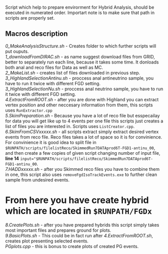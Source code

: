 Script which help to prepare envirorment for Hybrid Analysis, should be executed in numerated order.
Importart note is to make sure that path in scripts are properly set.

## Macros description
*0_MakeAnalysisStructure.sh* - Creates folder to which further scripts will put ouputs. </br>
*1_downloadFromDIRAC.sh* - as name suggest download files from GRID, better to separately run each line, because it takes some time. It donloads both anal and reco files for Data as well as MC. </br>
*2_MakeList.sh* - creates list of files downloaded in previous step. </br>
*3_HighlandSelectionAntinu.sh* - proccess anal antineutrino sample, you have to run it twice with different FGD setting. </br>
*3_HighlandSelectionNu.sh* - proccess anal neutrino sample, you have to run it twice with different FGD setting. </br>
*4.ExtractFromROOT.sh* - after you are done with Highland you can extract vertex position and other neccesary information from them, this scripts uses `RunExtractor.cpp` </br>
*5.SkimPreparation.sh* - Because you have a lot of reco file but esspecailay for data you will get like up to 4 events per one file this scripts just creates a list of files you are interested in. Scripts uses `ListCreator.cpp`. </br>
*6.SkimFromCSVxxxxx.sh* - all scripts extract simply extract desired vertex events from reco file. Reco files takes a lot of space so it is for convinience. For convinience it is good idea to split file in `$RUNPATH/scripts/filelistReco/SkimmedRun7DATAprod6T-FGD1-antinu_00`, and then create a few copies of given script changing number of input file, **line 14** `input="$RUNPATH/scripts/filelistReco/SkimmedRun7DATAprod6T-FGD1-antinu_00`. </br>
*7.HADDxxxxx.sh* - after you Skimmed reco files you have to combine them in one, this script also uses `removeFgdIsoTrackEvents.exe` to further clean sample from undesired events. </br>
# From here you have create hybrid which are located in `$RUNPATH/FGDx`
*8.CreatePlots.sh* - after you have prepared hybrids this script simply takes most important files and prepares ground for plots. </br>
*9.BasicPlots.sh* - This could be in fact run after *4.ExtractFromROOT.sh*, creates plot presenting selected events. </br>
*PGplots.cpp* - this is bonus to create plots of created PG events. </br>
